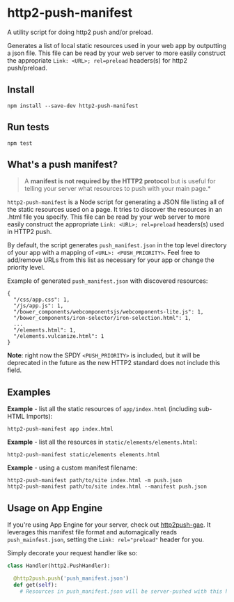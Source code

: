 # http2-push-manifest

A utility script for doing http2 push and/or preload. 

Generates a list of local static resources used in your web app by outputting a json
file. This file can be read by your web server to more easily construct the
appropriate `Link: <URL>; rel=preload` headers(s) for http2 push/preload.

## Install

    npm install --save-dev http2-push-manifest

## Run tests

    npm test

## What's a push manifest?

> A **manifest is not required by the HTTP2 protocol** but is useful
for telling your server what resources to push with your main page.* 

`http2-push-manifest` is a Node script for generating a JSON file listing
all of the static resources used on a page. It tries to discover the resources
in an .html file you specify. This file can be read by your web server to more
easily construct the appropriate `Link: <URL>; rel=preload` headers(s) used in
HTTP2 push.

By default, the script generates `push_manifest.json` in the top level directory
of your app with a mapping of `<URL>: <PUSH_PRIORITY>`. Feel free to add/remove
URLs from this list as necessary for your app or change the priority level.

Example of generated `push_manifest.json` with discovered resources:

    {
      "/css/app.css": 1,
      "/js/app.js": 1,
      "/bower_components/webcomponentsjs/webcomponents-lite.js": 1,
      "/bower_components/iron-selector/iron-selection.html": 1,
      ...
      "/elements.html": 1,
      "/elements.vulcanize.html": 1
    }

**Note**: right now the SPDY `<PUSH_PRIORITY>` is included, but it will be
deprecated in the future as the new HTTP2 standard does not include this field.

## Examples

**Example** - list all the static resources of `app/index.html` (including sub-HTML Imports):

    http2-push-manifest app index.html

**Example** - list all the resources in `static/elements/elements.html`:

    http2-push-manifest static/elements elements.html

**Example** - using a custom manifest filename:

    http2-push-manifest path/to/site index.html -m push.json
    http2-push-manifest path/to/site index.html --manifest push.json

## Usage on App Engine

If you're using App Engine for your server, check out [http2push-gae](https://github.com/GoogleChrome/http2push-gae). It leverages this manifest file format and automagically reads
`push_mainfest.json`, setting the `Link: rel="preload"` header for you.

Simply decorate your request handler like so:

```python
class Handler(http2.PushHandler):

  @http2push.push('push_manifest.json')
  def get(self):
    # Resources in push_manifest.json will be server-pushed with this handler.
```

